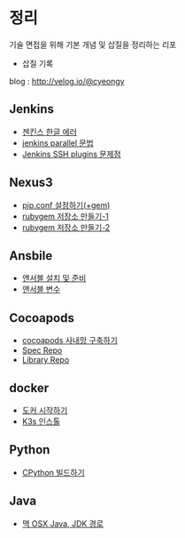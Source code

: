 # 정리

기술 면접을 위해 기본 개념 및 삽질을 정리하는 리포

* 삽질 기록

blog : http://velog.io/@cyeongy

## Jenkins

* [젠킨스 한글 에러](jenkins/jenkins-hangul-error.md)
* [jenkins parallel 문법](jenkins/jenkins-parallel.md)
* [Jenkins SSH plugins 문제점](jenkins/jenkins-ssh-plugins.md)

## Nexus3

* [pip.conf 설정하기(+gem)](nexus3/configure-pip.md)
* [rubygem 저장소 만들기-1](<nexus3/rubygem 저장소 만들기-1.md>)
* [rubygem 저장소 만들기-2](<nexus3/rubygem 저장소 만들기-2.md>)

## Ansbile

* [앤서블 설치 및 준비](ansible/install-ansible.md)
* [앤서블 변수](ansible/ansible-system-variable.md)

## Cocoapods

* [cocoapods 사내망 구축하기](cocoapods/build-private-cocoapods.md)
* [Spec Repo](<cocoapods/01. Spec Repo.md>)
* [Library Repo](cocoapods/02.-lib-repo.md)

## docker

* [도커 시작하기](undefined/install-docker.md)
* [K3s 인스톨](undefined/install-k3s.md)

## Python

* [CPython 빌드하기](python/build-cpython.md)

## Java

* [맥 OSX Java, JDK 경로](java/osx/osx-jdk-path.md)
